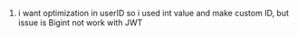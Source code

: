1. i want optimization in userID so i used int value and make custom ID, but issue is Bigint not work with JWT
